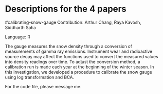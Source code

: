 # Descriptions for the 4 papers

#calibrating-snow-gauge
Contribution: Arthur Chang, Raya Kavosh, Siddharth Saha

Language: R

The gauge measures the snow density through a conversion of measurements of gamma ray emissions. Instrument wear and radioactive source decay may affect the functions used to convert the measured values into density readings over time. To adjust the conversion method, a calibration run is made each year at the beginning of the winter season. In this investigation, we developed a procedure to calibrate the snow gauge using log transformation and BCA.

For the code file, please message me.
